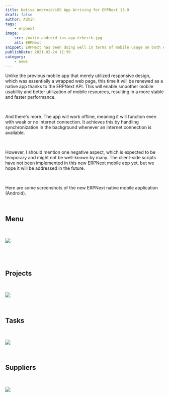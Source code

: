 ```yaml
---
title: Native Android/iOS App Arriving for ERPNext 13.0
draft: false
author: Admin
tags:
    - erpnext
image:
    src: /natív-android-ios-app-érkezik.jpg
    alt: ERPNext
snippet: ERPNext has been doing well in terms of mobile usage on both Android and iOS systems, but now a completely new era begins.
publishDate: 2021-02-24 11:39
category:
    - news
---
```


<div class="ql-editor read-mode"><p>Unlike the previous mobile app that merely utilized responsive design, which was essentially a wrapped web page, this time it will be renewed as a native app thanks to the ERPNext API. This will enable smoother mobile usability and better utilization of mobile resources, resulting in a more stable and faster performance.</p><p><br></p><p>And there's more. The app will work offline, meaning it will function even with weak or no internet connection. It achieves this by handling synchronization in the background whenever an internet connection is available.</p><p><br></p><p>However, I should mention one negative aspect, which is expected to be temporary and might not be well-known by many. The client-side scripts have not been implemented in this new ERPNext mobile app yet, but we hope it will be addressed in the future.</p><p><br></p><p>Here are some screenshots of the new ERPNext native mobile application (Android).</p><p><br></p><h2>Menu</h2><p><br></p><p><img src="/natív-android-ios-app-érkezik.jpg"></p><h2><br></h2><h2>Projects</h2><p><br></p><p><img src="/W60474r.jpe"></p><p><br></p><h2>Tasks</h2><p><br></p><p><img src="/hKAHTNX.jpe"></p><p><br></p><h2>Suppliers</h2><p><br></p><p><img src="/KPmve8C.jpe"></p></div>
